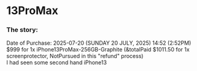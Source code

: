# 13ProMax




### The story:

Date of Purchase: 2025-07-20 (SUNDAY 20 JULY, 2025) 14:52 (2:52PM)\
$999 for 1x iPhone13ProMax-256GB-Graphite (&totalPaid $1011.50  for 1x screenprotector, NotPursued in this "refund" process)\
I had seen some second hand iPhone13 
